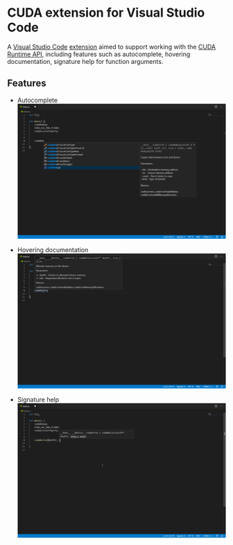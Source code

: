 # CUDA extension for Visual Studio Code

A [Visual Studio Code](https://code.visualstudio.com/) [extension](https://marketplace.visualstudio.com/VSCode)
aimed to support working with the [CUDA Runtime API](https://docs.nvidia.com/cuda/cuda-runtime-api/index.html),
including features such as autocomplete, hovering documentation, signature help for function arguments.

## Features

- Autocomplete
![Autocomplete](images/feature-autocomplete.png)

- Hovering documentation
![Hovering documentation](images/feature-hover-docs.png)

- Signature help
![Signature help](images/feature-signature-help.png)
